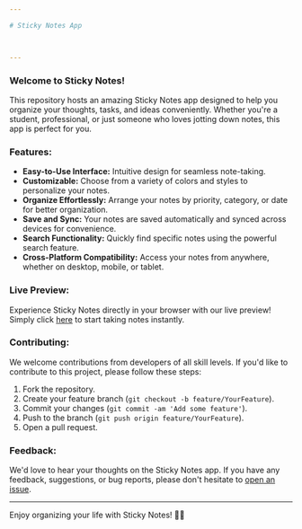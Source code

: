 ```yaml
---

# Sticky Notes App



---
```


### Welcome to Sticky Notes!

This repository hosts an amazing Sticky Notes app designed to help you organize your thoughts, tasks, and ideas conveniently. Whether you're a student, professional, or just someone who loves jotting down notes, this app is perfect for you.

### Features:

- **Easy-to-Use Interface:** Intuitive design for seamless note-taking.
- **Customizable:** Choose from a variety of colors and styles to personalize your notes.
- **Organize Effortlessly:** Arrange your notes by priority, category, or date for better organization.
- **Save and Sync:** Your notes are saved automatically and synced across devices for convenience.
- **Search Functionality:** Quickly find specific notes using the powerful search feature.
- **Cross-Platform Compatibility:** Access your notes from anywhere, whether on desktop, mobile, or tablet.

### Live Preview:

Experience Sticky Notes directly in your browser with our live preview! Simply click [here](https://ahmed-adel-morsi.github.io/sticky-notes/) to start taking notes instantly.

### Contributing:

We welcome contributions from developers of all skill levels. If you'd like to contribute to this project, please follow these steps:

1. Fork the repository.
2. Create your feature branch (`git checkout -b feature/YourFeature`).
3. Commit your changes (`git commit -am 'Add some feature'`).
4. Push to the branch (`git push origin feature/YourFeature`).
5. Open a pull request.

### Feedback:

We'd love to hear your thoughts on the Sticky Notes app. If you have any feedback, suggestions, or bug reports, please don't hesitate to [open an issue](https://github.com/Ahmed-Adel-Morsi/sticky-notes/issues).


---

Enjoy organizing your life with Sticky Notes! 📝✨
